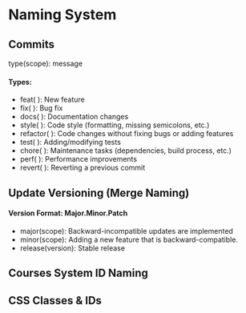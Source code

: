 # Naming System

## Commits
type(scope): message

####  Types:
- feat( ): New feature
- fix( ): Bug fix
- docs( ): Documentation changes
- style( ): Code style (formatting, missing semicolons, etc.)
- refactor( ): Code changes without fixing bugs or adding features
- test( ): Adding/modifying tests
- chore( ): Maintenance tasks (dependencies, build process, etc.)
- perf( ): Performance improvements
- revert( ): Reverting a previous commit

## Update Versioning (Merge Naming)
#### Version Format: Major.Minor.Patch

- major(scope): Backward-incompatible updates are implemented
- minor(scope): Adding a new feature that is backward-compatible.
- release(version): Stable release

##  Courses System ID Naming

## CSS Classes & IDs

